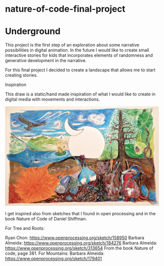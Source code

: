 # nature-of-code-final-project
# Underground

This project is the first step of an exploration about some narrative possibilities in digital animation. In the future I would like to create small interactive stories for kids that incorporates elements of randomness and generative development in the narrative.

For this final project I decided to create a landscape that allows me to start creating stories.

Inspiration

This draw is a static/hand made inspiration of what I would like to create in digital media with movements and interactions.


![](underground_draw.jpg)

I get inspired also from sketches that I found in open processing and in the book Nature of Code of Daniel Shiffman.

For Tree and Roots:

Ryan Chon: https://www.openprocessing.org/sketch/158950
Barbara Almeida: https://www.openprocessing.org/sketch/184276
Barbara Almeida: https://www.openprocessing.org/sketch/313654
From the book Nature of code, page  381.
For Mountains:
Barbara Almeida: https://www.openprocessing.org/sketch/179401
